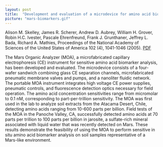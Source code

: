 ```yaml
---
layout: post
title:  "Development and evaluation of a microdevice for amino acid biomarker detection and analysis on Mars"
picture: "mars-biomarkers.gif"
---
```


Alison M. Skelley, James R. Scherer, Andrew D. Aubrey, William H. Grover, Robin H.C. Ivester, Pascale Ehrenfreund, Frank J. Grunthaner, Jeffrey L. Bada, Richard A. Mathies, Proceedings of the National Academy of Sciences of the United States of America 102 (4), 1041-1046 (2005).   [PDF](/assets/mars-biomarkers.pdf)

The Mars Organic Analyzer (MOA), a microfabricated capillary electrophoresis (CE) instrument for sensitive amino acid biomarker analysis, has been developed and evaluated. The microdevice consists of a four-wafer sandwich combining glass CE separation channels, microfabricated pneumatic membrane valves and pumps, and a nanoliter fluidic network. The portable MOA instrument integrates high voltage CE power supplies, pneumatic controls, and fluorescence detection optics necessary for field operation. The amino acid concentration sensitivities range from micromolar to 0.1 nM, corresponding to part-per-trillion sensitivity. The MOA was first used in the lab to analyze soil extracts from the Atacama Desert, Chile, detecting amino acids ranging from 10-600 parts per billion. Field tests of the MOA in the Panoche Valley, CA, successfully detected amino acids at 70 parts per trillion to 100 parts per billion in jarosite, a sulfate-rich mineral associated with liquid water that was recently detected on Mars. These results demonstrate the feasibility of using the MOA to perform sensitive in situ amino acid biomarker analysis on soil samples representative of a Mars-like environment.

